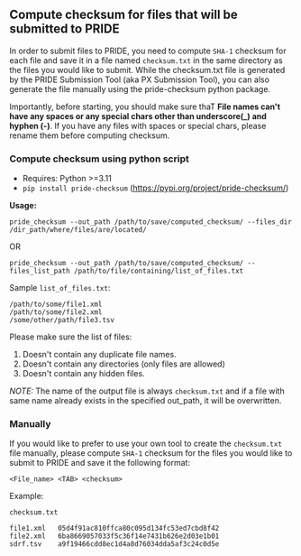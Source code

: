 ## Compute checksum for files that will be submitted to PRIDE

In order to submit files to PRIDE, you need to compute `SHA-1` checksum for each file and save it in a file named `checksum.txt` in the same directory as the files you would like to submit. While the checksum.txt file is generated by the PRIDE Submission Tool (aka PX Submission Tool), you can also generate the file manually using the pride-checksum python package.

Importantly, before starting, you should make sure thaT **File names can't have any spaces or any special chars other than underscore(_) and hyphen (-)**. If you have any files with spaces or special chars, please rename them before computing checksum.

### Compute checksum using python script

- Requires: Python >=3.11
- `pip install pride-checksum` (https://pypi.org/project/pride-checksum/)

**Usage:**

`pride_checksum --out_path /path/to/save/computed_checksum/ --files_dir /dir_path/where/files/are/located/`

OR

`pride_checksum --out_path /path/to/save/computed_checksum/ --files_list_path /path/to/file/containing/list_of_files.txt`

Sample `list_of_files.txt`:

```
/path/to/some/file1.xml
/path/to/some/file2.xml
/some/other/path/file3.tsv
```

Please make sure the list of files:

1. Doesn't contain any duplicate file names.
2. Doesn't contain any directories (only files are allowed)
3. Doesn't contain any hidden files.

*NOTE:* The name of the output file is always `checksum.txt` and if a file with same name already exists in the specified out_path, it will be overwritten.

### Manually

If you would like to prefer to use your own tool to create the `checksum.txt` file manually, please compute `SHA-1` checksum for the files you would like to submit to PRIDE and save it the following format:

`<File_name> <TAB> <checksum>`

Example:

`checksum.txt`
```
file1.xml   05d4f91ac810ffca80c095d134fc53ed7cbd8f42
file2.xml   6ba8669057033f5c36f14e7431b626e2d03e1b01
sdrf.tsv    a9f19466cdd8ec1d4a8d76034dda5af3c24c0d5e
```